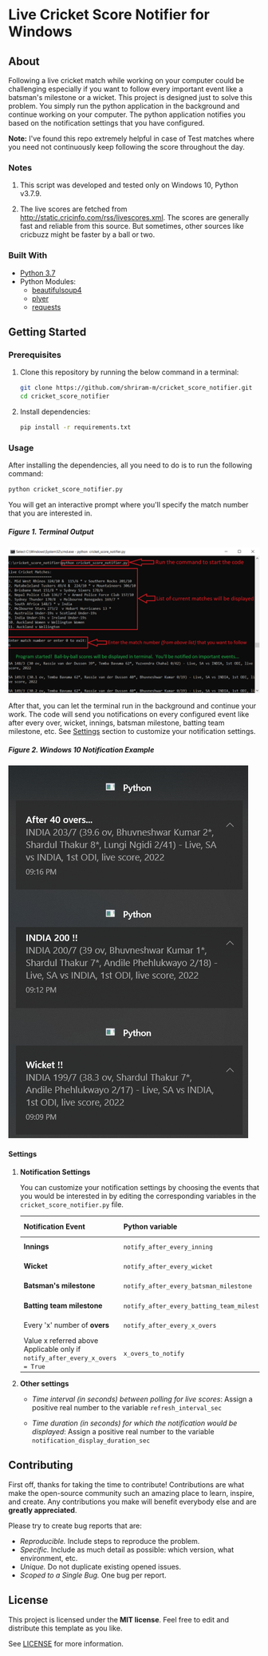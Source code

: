 # Live Cricket Score Notifier for Windows

## About

Following a live cricket match while working on your computer could be challenging especially if you want to follow every important event like a batsman's milestone or a wicket. This project is designed just to solve this problem. You simply run the python application in the background and continue working on your computer. The python application notifies you based on the notification settings that you have configured.

**Note:** I've found this repo extremely helpful in case of Test matches where you need not continuously keep following the score throughout the day.

### Notes

  1. This script was developed and tested only on Windows 10, Python v3.7.9.

  2. The live scores are fetched from http://static.cricinfo.com/rss/livescores.xml. The scores are generally fast and reliable from this source. But sometimes, other sources like cricbuzz might be faster by a ball or two.

### Built With

- [Python 3.7](https://www.python.org/downloads/release/python-379/)
- Python Modules:
  - [beautifulsoup4](https://pypi.org/project/beautifulsoup4/)
  - [plyer](https://pypi.org/project/plyer/)
  - [requests](https://pypi.org/project/requests/)

## Getting Started

### Prerequisites

1. Clone this repository by running the below command in a terminal:

   ```sh
   git clone https://github.com/shriram-m/cricket_score_notifier.git
   cd cricket_score_notifier
   ```

2. Install dependencies:

   ```sh
   pip install -r requirements.txt
   ```

### Usage

After installing the dependencies, all you need to do is to run the following command:

```sh
python cricket_score_notifier.py
```

You will get an interactive prompt where you'll specify the match number that you are interested in.

##### Figure 1. Terminal Output

![Figure 1](images/terminal_output.png)

After that, you can let the terminal run in the background and continue your work. The code will send you notifications on every configured event like after every over, wicket, innings, batsman milestone, batting team milestone, etc. See [Settings](#settings) section to customize your notification settings.

##### Figure 2. Windows 10 Notification Example

![Figure 2](images/windows-notifications.png)

#### Settings

1. **Notification Settings**

   You can customize your notification settings by choosing the events that you would be interested in by editing the corresponding variables in the `cricket_score_notifier.py` file.

   | Notification Event                                                               | Python variable                             | Valid values           |
   |----------------------------------------------------------------------------------|---------------------------------------------|------------------------|
   | **Innings**                                                                      | `notify_after_every_inning`                 | `True` / `False`       |
   | **Wicket**                                                                       | `notify_after_every_wicket`                 | `True` / `False`       |
   | **Batsman's milestone**                                                          | `notify_after_every_batsman_milestone`      | `True` / `False`       |
   | **Batting team milestone**                                                       | `notify_after_every_batting_team_milestone` | `True` / `False`       |
   | Every 'x' number of **overs**                                                    | `notify_after_every_x_overs`                | `True` / `False`       |
   | Value x referred above<br>Applicable only if `notify_after_every_x_overs = True` | `x_overs_to_notify`                         | Positive integers only |

2. **Other settings**

   - *Time interval (in seconds) between polling for live scores*: Assign a positive real number to the variable `refresh_interval_sec`

   - *Time duration (in seconds) for which the notification would be displayed*: Assign a positive real number to the variable `notification_display_duration_sec`

## Contributing

First off, thanks for taking the time to contribute! Contributions are what make the open-source community such an amazing place to learn, inspire, and create. Any contributions you make will benefit everybody else and are **greatly appreciated**.

Please try to create bug reports that are:

- _Reproducible._ Include steps to reproduce the problem.
- _Specific._ Include as much detail as possible: which version, what environment, etc.
- _Unique._ Do not duplicate existing opened issues.
- _Scoped to a Single Bug._ One bug per report.

## License

This project is licensed under the **MIT license**. Feel free to edit and distribute this template as you like.

See [LICENSE](LICENSE) for more information.
